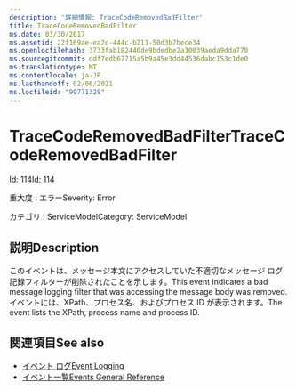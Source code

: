 ```yaml
---
description: '詳細情報: TraceCodeRemovedBadFilter'
title: TraceCodeRemovedBadFilter
ms.date: 03/30/2017
ms.assetid: 22f169ae-ea2c-444c-b211-50d3b7bece34
ms.openlocfilehash: 3733fab182440de9bdedbe2a30039aeda9dda770
ms.sourcegitcommit: ddf7edb67715a5b9a45e3dd44536dabc153c1de0
ms.translationtype: MT
ms.contentlocale: ja-JP
ms.lasthandoff: 02/06/2021
ms.locfileid: "99771328"
---
```

# <a name="tracecoderemovedbadfilter"></a><span data-ttu-id="48d2f-103">TraceCodeRemovedBadFilter</span><span class="sxs-lookup"><span data-stu-id="48d2f-103">TraceCodeRemovedBadFilter</span></span>

<span data-ttu-id="48d2f-104">Id: 114</span><span class="sxs-lookup"><span data-stu-id="48d2f-104">Id: 114</span></span>  
  
 <span data-ttu-id="48d2f-105">重大度 : エラー</span><span class="sxs-lookup"><span data-stu-id="48d2f-105">Severity: Error</span></span>  
  
 <span data-ttu-id="48d2f-106">カテゴリ : ServiceModel</span><span class="sxs-lookup"><span data-stu-id="48d2f-106">Category: ServiceModel</span></span>  
  
## <a name="description"></a><span data-ttu-id="48d2f-107">説明</span><span class="sxs-lookup"><span data-stu-id="48d2f-107">Description</span></span>  

 <span data-ttu-id="48d2f-108">このイベントは、メッセージ本文にアクセスしていた不適切なメッセージ ログ記録フィルターが削除されたことを示します。</span><span class="sxs-lookup"><span data-stu-id="48d2f-108">This event indicates a bad message logging filter that was accessing the message body was removed.</span></span> <span data-ttu-id="48d2f-109">イベントには、XPath、プロセス名、およびプロセス ID が表示されます。</span><span class="sxs-lookup"><span data-stu-id="48d2f-109">The event lists the XPath, process name and process ID.</span></span>  
  
## <a name="see-also"></a><span data-ttu-id="48d2f-110">関連項目</span><span class="sxs-lookup"><span data-stu-id="48d2f-110">See also</span></span>

- [<span data-ttu-id="48d2f-111">イベント ログ</span><span class="sxs-lookup"><span data-stu-id="48d2f-111">Event Logging</span></span>](index.md)
- [<span data-ttu-id="48d2f-112">イベント一覧</span><span class="sxs-lookup"><span data-stu-id="48d2f-112">Events General Reference</span></span>](events-general-reference.md)

